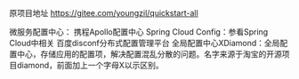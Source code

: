 原项目地址
https://gitee.com/youngzil/quickstart-all

微服务配置中心：
携程Apollo配置中心
Spring Cloud Config：参看Spring Cloud中相关
百度disconf分布式配置管理平台
全局配置中心XDiamond：全局配置中心，存储应用的配置项，解决配置混乱分散的问题。名字来源于淘宝的开源项目diamond，前面加上一个字母X以示区别。





